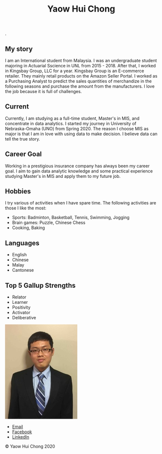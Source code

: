 <header>
<h1>Yaow Hui Chong</h1>
</header>
<main class = "body">
.<div class = "align">

<h2>My story</h2>
<p>I am an International student from Malaysia. I was an undergraduate student majoring in Actuarial Sscience in UNL from 2015 - 2018. After that, I worked in Kingsbay Group, LLC for a year. Kingsbay Group is an E-commerce
 retailer. They mainly retail products on the Amazon Seller Portal. I worked as a Purchasing Analyst to predict the sales quantities of merchandize in the following seasons and purchase the amount from the manufacturers. I love the job because it is full of 
challenges. </p>

<h2>Current</h2>
<p>Currently, I am studying as a full-time student, Master's in MIS, and concentrate in data analytics. I started my journey in University of Nebraska-Omaha (UNO) from Spring 2020. The reason I choose MIS as major is that I am in love with using 
data to make decision. I believe data can tell the true story. </p>   

<h2>Career Goal</h2>
<p>Working in a prestigious insurance company has always been my career goal. I aim to gain data analytic knowledge and some practical experience studying Master's in MIS and apply them to my future job.</p>

<h2>Hobbies</h2>
<p>I try various of activities when I have spare time. The following activities are those I like the most: </p>
	<ul class="Unorder">
		<li>Sports: Badminton, Basketball, Tennis, Swimming, Jogging</li>
		<li>Brain games: Puzzle, Chinese Chess</li>
		<li>Cooking, Baking</li> 
	</ul>

<h2>Languages</h2>
	<ul class ="Unorder">
		<li> English </li>
		<li> Chinese </li>
		<li> Malay </li>
		<li> Cantonese </li>
	</ul>
<h2>Top 5 Gallup Strengths</h2>
	<ul class ="Unorder">
		<li> Relator </li>
		<li> Learner </li>
		<li> Positivity </li>
		<li> Activator </li>
		<li> Deliberative </li>
	</ul>
</div>
<div class = "picture">
<img src="Activity 2/image.png" alt="Yaow Hui Chong" class="img">
 
</div>
</main>


<footer>
	<ul>
		<li><a href="mailto:ychong@unomaha.com">Email</a></li>
              	<li><a href="https://www.facebook.com/chong.terry.31">Facebook</a></li>
                <li><a href="https://www.linkedin.com/in/yaow-hui-chong/">LinkedIn</a></li>	
	</ul>
	<p>&copy; Yaow Hui Chong 2020 </p>
</footer>
</body>
